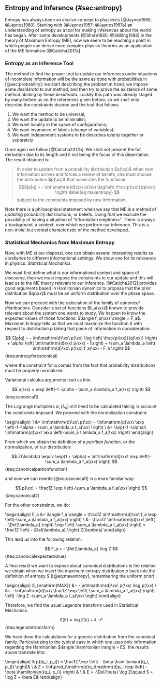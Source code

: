 
## Entropy and Inference {#sec:entropy}

Entropy has always been an elusive concept to physicists [@Jaynes1965; @Jaynes1980]. Starting with [@Jaynes1957; @Jaynes1957a] an understanding of entropy as a tool for making inferences about the world has began. After some developments [@Shore1980; @Skilling1988] in the theory of Maximum Entropy (ME), now we seem to be reaching a point in which people can derive more complex physics theories as an application of the ME formalism [@Caticha2017a].

### Entropy as an Inference Tool

The method to find the proper tool to update our inferences under situations of incomplete information will be the same as done with probabilities in [@sec:probability]: we start describing the problem at hand, we impose some _desiderata_ to our method, and then try to prove the existence of some method abiding by those _desiderata_. Luckily this path was already staged by many before us on the references given before, so we shall only describe the constraints desired and the tool that follows.

1. We want the method to be universal;
2. We want the update to be minimalist;
3. We want locality in the space of configurations;
4. We want invariance of labels (change of variables);
5. We want independent systems to be describes evenly together or separately

Once again we follow [@Caticha2017b]. We shall not present the full derivation due to its length and it not being the focus of this dissertation. The result obtained is:

> In order to _update_ from a probability distribution $q(\xx)$ when new information arrives and forces a review of beliefs, one must choose the distribution $p(\xx)$ that maximizes the functional $$S[p|q] = - \int \mathrm{d}\xx\ p(\xx) \log\left( \frac{p(\xx)}{q(\xx)} \right) \label{eq:maxentropy} $$ subject to the constraints imposed by new information.

Note there is a philosophical statement when we say that ME is a method of _updating_ probability distributions, or beliefs. Doing that we exclude the possibility of having a situation of "information emptiness". There is always a background, a context, over which we perform our inference. This is a non-trivial but central characteristic of the method developed.

### Statistical Mechanics from Maximum Entropy

Now, with ME at our disposal, one can obtain several interesting results as corollaries to different informational settings. We show one for its relevance in physics: _Statistical Mechanics_.

We must first define what is our informational context and space of discourse, then we must impose the constraints to our update and this will lead us to the ME theory relevant to our inference. [@Caticha2012] provides good arguments based in Hamiltonian dynamics to propose that the prior distribution $q(\xx)$ must be an uniform distribution over the phase space.  <!-- The space of discourse is that of a phase space $z=(q, p)$, as usual in mechanical systems. -->

Now we can proceed with the calculation of the family of  _canonical distributions_. Consider a set of functions $f_a(\xx)$ known to provide relevant about the system one wants to study. We happen to know the expected values of those functions: $\langle f_a(\xx) \rangle = F_a$. Maximum Entropy tells us that we must maximize the function $S$ with respect to distribution $p$ taking that piece of information in consideration:

$$ S[p|q] = - \int\mathrm{d}\xx\ p(\xx) \log \left( \frac{p(\xx)}{q(\xx)} \right) + \alpha \left( \int\mathrm{d}\xx\ p(\xx) - 1\right) + \sum_a \lambda_a \left( \int\mathrm{d}\xx\ p(\xx) f_a(\xx) - F_a \right) $$ {#eq:entropyforcanonical}

where the constraint for $\alpha$ comes from the fact that probability distributions must be properly normalized.

Variational calculus arguments lead us into

$$ p(\xx) = \exp \left(-1 -\alpha - \sum_a \lambda_a f_a(\xx) \right) $$ {#eq:canonical1}

The Lagrange multipliers $\alpha, \{\lambda_k\}$ still need to be calculated taking in account the constraints imposed. We proceed with the normalization constraint:

\begin{align}
    1 &= \int\mathrm{d}\xx\ p(\xx) = \int\mathrm{d}\xx\ \exp \left(-1 -\alpha - \sum_a \lambda_a f_a(\xx) \right) \\
    &= \exp(-1 -\alpha)\ \int\mathrm{d}\xx\ \exp \left(-\sum_a \lambda_a f_a(\xx) \right)
\end{align}

From which we obtain the definition of a _partition function_, or the normalization, of our distribution:

$$ Z(\lambda) \equiv \exp(1 + \alpha) = \int\mathrm{d}\xx\ \exp \left(-\sum_a \lambda_a f_a(\xx) \right) $$ {#eq:canonicalpartionfunction}

and now we can rewrite [@eq:canonical1] in a more familiar way:

$$ p(\xx) = \frac1Z \exp \left(-\sum_a \lambda_a f_a(\xx) \right) $$ {#eq:canonical2}

For the other constraints, we do:

\begin{align}
    F_a &= \langle f_a \rangle = \frac1Z \int\mathrm{d}\xx\ f_a \exp \left(-\sum_a \lambda_a f_a(\xx) \right) \\
    &=  \frac1Z \int\mathrm{d}\xx\ \left( - \Del{\lambda_a} \right) \exp \left(-\sum_a \lambda_a f_a(\xx) \right) = \frac1Z \left( - \Del{\lambda_a} \right) Z(\lambda)
\end{align}

This lead us into the following relation:

$$ F_a = - \Del{\lambda_a} \log Z $$ {#eq:canonicalexpectedvalue}

A final result we want to expose about canonical distributions is the relation we obtain when we insert the maximum entropy distribution $p$ back into the definition of entropy $S$ ([@eq:maxentropy], remembering the uniform prior):

\begin{align}
    S_{\mathrm{MAX}} &= - \int\mathrm{d}\xx\ p(\xx) \log p(\xx) \\
    &= - \int\mathrm{d}\xx\ \frac1Z \exp \left(-\sum_a \lambda_a f_a(\xx) \right) \left[ -\log Z -\sum_a \lambda_a f_a(\xx) \right]
\end{align}

Therefore, we find the usual Legendre transform used in Statistical Mechanics.

$$ S(F) = \log Z(\lambda) + \lambda \cdot F $$ {#eq:legendretransform}

We have done the calculations for a generic distribution from the canonical family. Particularizing to the typical case in which one uses only information regarding the Hamiltonian $\langle \hamiltonian \rangle = E$, the results above translate into:

\begin{align}
    & p(\{q_i, p_i\}) = \frac1Z \exp \left( - \beta \hamiltonian(\{q_i, p_i\}) \right)&  \\
    & Z = \int\prod_i\mathrm{d}q_i\mathrm{d}p_i \exp \left( - \beta \hamiltonian(\{q_i, p_i\}) \right) & \\
    & E = -\Del{\beta} \log Z\qquad S = \log Z + \beta E&
\end{align}
